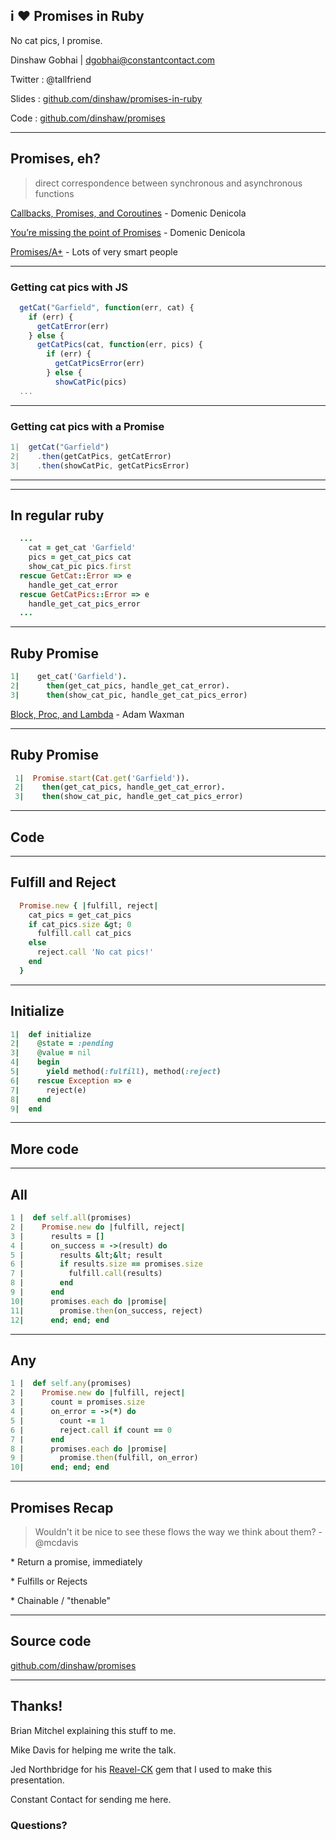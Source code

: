 ## i :heart: Promises in Ruby
No cat pics, I promise.

Dinshaw Gobhai | [dgobhai@constantcontact.com](mailto:dgobhai@constantcontact.com)

Twitter :  @tallfriend

Slides : [github.com/dinshaw/promises-in-ruby](http://dinshaw.github.io/promises-sildes)

Code : [github.com/dinshaw/promises](http://github.com/dinshaw/promises)

---

## Promises, eh?
> direct correspondence between synchronous and asynchronous functions

[Callbacks, Promises, and Coroutines](https://www.youtube.com/watch?v=V2Q13hzTGmA) - Domenic Denicola

[You’re missing the point of Promises](https://blog.domenic.me/youre-missing-the-point-of-promises/) - Domenic Denicola

[Promises/A+](https://promisesaplus.com/) - Lots of very smart people

***

### Getting cat pics with JS

```js
  getCat("Garfield", function(err, cat) {
    if (err) {
      getCatError(err)
    } else {
      getCatPics(cat, function(err, pics) {
        if (err) {
          getCatPicsError(err)
        } else {
          showCatPic(pics)
  ...
```

---

### Getting cat pics with a Promise

```js
1|  getCat("Garfield")
2|    .then(getCatPics, getCatError)
3|    .then(showCatPic, getCatPicsError)
```

***
***

## In regular ruby

```ruby
  ...
    cat = get_cat 'Garfield'
    pics = get_cat_pics cat
    show_cat_pic pics.first
  rescue GetCat::Error => e
    handle_get_cat_error
  rescue GetCatPics::Error => e
    handle_get_cat_pics_error
  ...
```

---

## Ruby Promise

```ruby
1|    get_cat('Garfield').
2|      then(get_cat_pics, handle_get_cat_error).
3|      then(show_cat_pic, handle_get_cat_pics_error)
```

[Block, Proc, and Lambda](http://awaxman11.github.io/blog/2013/08/05/what-is-the-difference-between-a-block/) - Adam Waxman

---

## Ruby Promise

```ruby
 1|  Promise.start(Cat.get('Garfield')).
 2|    then(get_cat_pics, handle_get_cat_error).
 3|    then(show_cat_pic, handle_get_cat_pics_error)
```

***

## Code

---

## Fulfill and Reject

```ruby
  Promise.new { |fulfill, reject|
    cat_pics = get_cat_pics
    if cat_pics.size &gt; 0
      fulfill.call cat_pics
    else
      reject.call 'No cat pics!'
    end
  }
```

---

## Initialize

```ruby
1|  def initialize
2|    @state = :pending
3|    @value = nil
4|    begin
5|      yield method(:fulfill), method(:reject)
6|    rescue Exception => e
7|      reject(e)
8|    end
9|  end
```

---

## More code

---

## All

```ruby
1 |  def self.all(promises)
2 |    Promise.new do |fulfill, reject|
3 |      results = []
4 |      on_success = ->(result) do
5 |        results &lt;&lt; result
6 |        if results.size == promises.size
7 |          fulfill.call(results)
8 |        end
9 |      end
10|      promises.each do |promise|
11|        promise.then(on_success, reject)
12|      end; end; end
```

---

## Any

```ruby
1 |  def self.any(promises)
2 |    Promise.new do |fulfill, reject|
3 |      count = promises.size
4 |      on_error = ->(*) do
5 |        count -= 1
6 |        reject.call if count == 0
7 |      end
8 |      promises.each do |promise|
9 |        promise.then(fulfill, on_error)
10|      end; end; end
```

---

## Promises Recap
<blockquote>
  Wouldn't it be nice to see these flows the way we think about them? - @mcdavis
</blockquote>
<p class='fragment'>* Return a promise, immediately</p>
<p class='fragment'>* Fulfills or Rejects</p>
<p class='fragment'>* Chainable / "thenable"</p>


---

## Source code

[github.com/dinshaw/promises](github.com/dinshaw/promises)

---

## Thanks!
Brian Mitchel explaining this stuff to me.

Mike Davis for helping me write the talk.

Jed Northbridge for his [Reavel-CK](https://github.com/jedcn/reveal-ck) gem that I used to make this presentation.

Constant Contact for sending me here.

### Questions?
